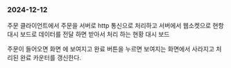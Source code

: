 ### 2024-12-12

주문 클라이언트에서 주문을 서버로 http 통신으로 처리하고
서버에서 웹소켓으로 현항 대시 보드로 데이터를 전달 하면
받아서 처리 하는 현황 대시 보드

주문이 들어오면 화면 에 보여지고 완료 버튼을 누르면 보여지는 화면에서 사라지고
처리된 완료 카운터를 갱신한다.
